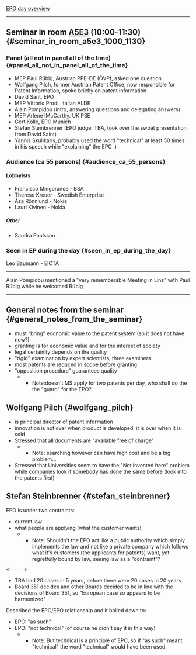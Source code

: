 [EPO day overview](http://wiki.ffii.org/EpEpoDay05En "wikilink")

------------------------------------------------------------------------

## Seminar in room [A5E3](A5E3 "wikilink") (10:00-11:30) {#seminar_in_room_a5e3_1000_1130}

### Panel (all not in panel all of the time) {#panel_all_not_in_panel_all_of_the_time}

-   MEP Paul Rübig, Austrian PPE-DE (ÖVP), asked one question
-   Wolfgang Pilch, former Austrian Patent Office, now responsible for
    Patent Information, spoke briefly on patent information
-   David Sant, EPO
-   MEP Vittorio Prodi, Italian ALDE
-   Alain Pompidou (intro, answering questions and delegating answers)
-   MEP Arlene !McCarthy. UK PSE
-   Gert Kolle, EPO Munich
-   Stefan Steinbrenner (EPO judge, TBA, took over the swpat
    presentation from David Saint)
-   Yannis Skulikaris, probably used the word \"technical\" at least 50
    times in his speech while \"explaining\" the EPC :)

### Audience (ca 55 persons) {#audience_ca_55_persons}

#### Lobbyists

-   Francisco Mingorance - BSA
-   Therese Kreuer - Swedish Enterprise
-   Åsa Rönnlund - Nokia
-   Lauri Kivinen - Nokia

##### Other

-   Sandra Paulsson

### Seen in EP during the day {#seen_in_ep_during_the_day}

Leo Baumann - EICTA

------------------------------------------------------------------------

Alain Pompidou mentioned a \"very rememberable Meeting in Linz\" with
Paul Rübig while he welcomed Rübig

------------------------------------------------------------------------

## General notes from the seminar {#general_notes_from_the_seminar}

-   must \"bring\" economic value to the patent system (so it does not
    have now?)
-   granting is for economic value and for the interest of society
-   legal certainity depends on the quality
-   \"rigid\" examination by expert scientists, three examiners
-   most patents are reduced in scope before granting
-   \"opposition procedure\" guarantees quality
    -   -   Note:doesn\'t M\$ apply for two patents per day, who shall
            do the the \"guard\" for the EPO?

## Wolfgang Pilch {#wolfgang_pilch}

-   is principal director of patent information
-   innovation is not over when product is developed, it is over when it
    is sold
-   Stressed that all documents are \"available free of charge\"
    -   -   Note: searching however can have high cost and be a big
            problem\...
-   Stressed that Universities seem to have the \"Not invented here\"
    problem while companies look if somebody has done the same before
    (look into the patents first)

## Stefan Steinbrenner {#stefan_steinbrenner}

EPO is under two contraints:

-   current law
-   what people are applying (what the customer wants)
    -   -   Note: Shouldn\'t the EPO act like a public authority which
            simply implements the law and not like a private company
            which follows what it\'s customers (the applicants for
            patents) want, yet regretfully bound by law, seeing law as a
            \"contraint\"?

```{=html}
<!-- -->
```
-   TBA had 20 cases in 5 years, before there were 20 cases in 20 years
-   Board 351 decides and other Boards decided to be in line with the
    decisions of Board 351, so \"European case so appears to be
    harmonized\"

Described the EPC/EPO relationship and it boiled down to:

-   EPC: \"as such\"
-   EPO: \"not technical\" (of course he didn\'t say it in this way)
    -   -   Note: But technical is a principle of EPC, so if \"as such\"
            meant \"technical\" the word \"technical\" would have been
            used.
